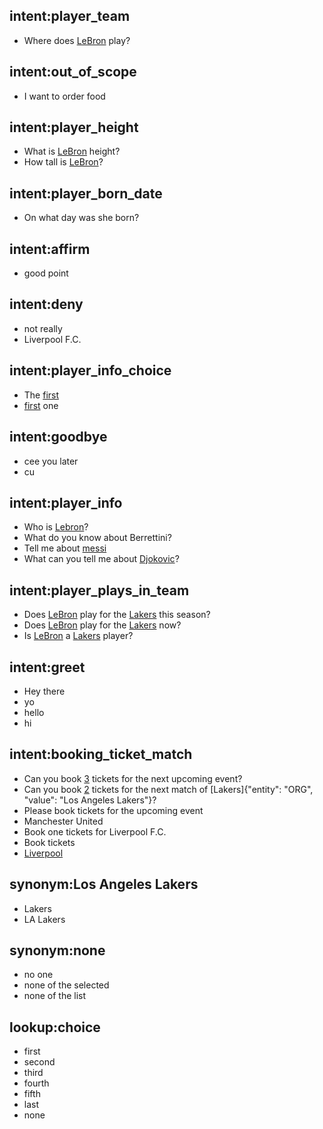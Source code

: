 ## intent:player_team
- Where does [LeBron](PERSON) play?

## intent:out_of_scope
- I want to order food

## intent:player_height
- What is [LeBron](PERSON) height?
- How tall is [LeBron](PERSON)?

## intent:player_born_date
- On what day was she born?

## intent:affirm
- good point

## intent:deny
- not really
- Liverpool F.C.

## intent:player_info_choice
- The [first](ORDINAL)
- [first](ORDINAL) one

## intent:goodbye
- cee you later
- cu

## intent:player_info
- Who is [Lebron](PERSON)?
- What do you know about Berrettini?
- Tell me about [messi](PERSON)
- What can you tell me about [Djokovic](PERSON)?

## intent:player_plays_in_team
- Does [LeBron](PERSON) play for the [Lakers](ORG) this season?
- Does [LeBron](PERSON) play for the [Lakers](ORG) now?
- Is [LeBron](PERSON) a [Lakers](ORG) player?

## intent:greet
- Hey there
- yo
- hello
- hi

## intent:booking_ticket_match
- Can you book [3](QUANTITY) tickets for the next upcoming event?
- Can you book [2](QUANTITY) tickets for the next match of [Lakers]{"entity": "ORG", "value": "Los Angeles Lakers"}?
- Please book tickets for the upcoming event
- Manchester United
- Book one tickets for Liverpool F.C.
- Book tickets
- [Liverpool](ORG)

## synonym:Los Angeles Lakers
- Lakers
- LA Lakers

## synonym:none
- no one
- none of the selected
- none of the list

## lookup:choice
- first
- second
- third
- fourth
- fifth
- last
- none
